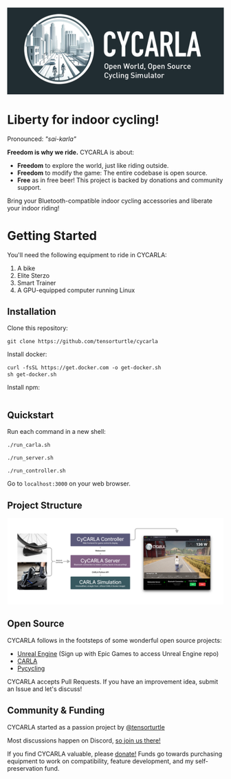 ![banner](logo/cycarla-github-banner.png)

# Liberty for indoor cycling!

Pronounced: *"sai-karla"*

**Freedom is why we ride.** CYCARLA is about:

+ **Freedom** to explore the world, just like riding outside. 
+ **Freedom** to modify the game: The entire codebase is open source.
+ **Free** as in free beer! This project is backed by donations and community support.

Bring your Bluetooth-compatible indoor cycling accessories and liberate your indoor riding!

# Getting Started

You'll need the following equipment to ride in CYCARLA:

1. A bike
2. Elite Sterzo
3. Smart Trainer
4. A GPU-equipped computer running Linux

## Installation

Clone this repository:
```
git clone https://github.com/tensorturtle/cycarla
```

Install docker:
```
curl -fsSL https://get.docker.com -o get-docker.sh
sh get-docker.sh
```

Install npm:
```
```

## Quickstart

Run each command in a new shell:
```
./run_carla.sh
```
```
./run_server.sh
```
```
./run_controller.sh
```

Go to `localhost:3000` on your web browser.

## Project Structure

![project-structure-diagram](graphics/CyCARLA-figmadiagram-1.png)

## Open Source

CYCARLA follows in the footsteps of some wonderful open source projects:
+ [Unreal Engine](https://github.com/EpicGames) (Sign up with Epic Games to access Unreal Engine repo)
+ [CARLA](https://github.com/carla-simulator/carla)
+ [Pycycling](https://github.com/zacharyedwardbull/pycycling)

CYCARLA accepts Pull Requests. If you have an improvement idea, submit an Issue and let's discuss!

## Community & Funding

CYCARLA started as a passion project by [@tensorturtle](https://github.com/tensorturtle)

Most discussions happen on Discord, [so join us there!]()

If you find CYCARLA valuable, please [donate!]() Funds go towards purchasing equipment to work on compatibility, feature development, and my self-preservation fund.



